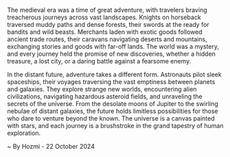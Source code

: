 
The medieval era was a time of great adventure, with travelers braving treacherous journeys across vast landscapes. Knights on horseback traversed muddy paths and dense forests, their swords at the ready for bandits and wild beasts. Merchants laden with exotic goods followed ancient trade routes, their caravans navigating deserts and mountains, exchanging stories and goods with far-off lands.  The world was a mystery, and every journey held the promise of new discoveries, whether a hidden treasure, a lost city, or a daring battle against a fearsome enemy.

In the distant future, adventure takes a different form.  Astronauts pilot sleek spaceships, their voyages traversing the vast emptiness between planets and galaxies.  They explore strange new worlds, encountering alien civilizations, navigating hazardous asteroid fields, and unraveling the secrets of the universe.  From the desolate moons of Jupiter to the swirling nebulae of distant galaxies, the future holds limitless possibilities for those who dare to venture beyond the known. The universe is a canvas painted with stars, and each journey is a brushstroke in the grand tapestry of human exploration. 

~ By Hozmi - 22 October 2024

